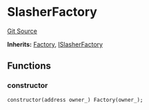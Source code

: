 # SlasherFactory
[Git Source](https://github.com/symbioticfi/core/blob/5ab692fe7f696ff6aee61a77fae37dc444e1c86e/src/contracts/SlasherFactory.sol)

**Inherits:**
[Factory](/Users/andreikorokhov/symbiotic/core/docs/autogen/src/src/contracts/common/Factory.sol/contract.Factory.md), [ISlasherFactory](/Users/andreikorokhov/symbiotic/core/docs/autogen/src/src/interfaces/ISlasherFactory.sol/interface.ISlasherFactory.md)


## Functions
### constructor


```solidity
constructor(address owner_) Factory(owner_);
```

